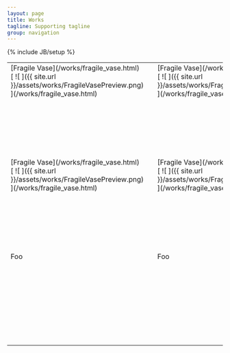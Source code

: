 ```yaml
---
layout: page
title: Works
tagline: Supporting tagline
group: navigation
---
```


{% include JB/setup %}

<!-- style="background-color:#F00" -->

<table border="0" width = "100%" text-align="top">
    <tr height="220px" valign="top">
        <td markdown="1" width="220px">
            [Fragile Vase](/works/fragile_vase.html)
            [ ![ ]({{ site.url }}/assets/works/FragileVasePreview.png) ](/works/fragile_vase.html)
        </td>
        <td><!-- gap --></td> <!-- Нужно использовать этот гэп, т.к. в других форматах будут сложности с выравниванием по левому-правому краям -->
        <td markdown="1" width="220px">
            [Fragile Vase](/works/fragile_vase.html)
            [ ![ ]({{ site.url }}/assets/works/FragileVasePreview.png) ](/works/fragile_vase.html)
        </td>
        <td><!-- gap --></td>
        <td markdown="1" width="220px">
            [Fragile Vase](/works/fragile_vase.html)
            [ ![ ]({{ site.url }}/assets/works/FragileVasePreview.png) ](/works/fragile_vase.html)
        </td>
    </tr>
    <tr height="220px" valign="top">
        <td markdown="1">
                    [Fragile Vase](/works/fragile_vase.html)
                    [ ![ ]({{ site.url }}/assets/works/FragileVasePreview.png) ](/works/fragile_vase.html)
        </td>
        <td><!-- gap --></td>
        <td markdown="1">
                    [Fragile Vase](/works/fragile_vase.html)
                    [ ![ ]({{ site.url }}/assets/works/FragileVasePreview.png) ](/works/fragile_vase.html)
        </td>
        <td><!-- gap --></td>
        <td markdown="1">
                    [Fragile Vase](/works/fragile_vase.html)
                    [ ![ ]({{ site.url }}/assets/works/FragileVasePreview.png) ](/works/fragile_vase.html)
        </td>
    </tr>
    <tr height="220px" valign="top">
        <td>Foo</td>
        <td><!-- gap --></td>
        <td>Foo</td>
        <td><!-- gap --></td>
        <td>Foo</td>
    </tr>
</table>


